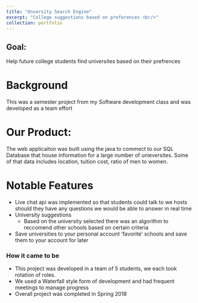 ```yaml
---
title: "Unversity Search Engine"
excerpt: "College suggestions based on preferences <br/>"
collection: portfolio
---
```


## Goal: 
Help future college students find universites based on their prefrences

# Background
This was a semester project from my Software development class and was developed as a team effort

# Our Product:
The web applicaiton was built using the java to commect to our SQL Database that house information for a large number of unieversites.
Some of that data includes location, tuition cost, ratio of men to women.


# Notable Features
* Live chat api was implemented so that students could talk to we hosts should they have any questions we would be able to answer in real time
* University suggestions
    * Based on the university selected there was an algorithm to reccomend other schools based on certain criteria 
* Save universities to your personal account
    'favorite' schools and save them to your account for later

### How it came to be
* This project was developed in a team of 5 students, we each took rotation of roles.
* We used a Waterfall style form of development and had frequent meetings to manage progress
* Overall project was completed in Spring 2018